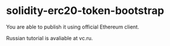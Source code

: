 # solidity-erc20-token-bootstrap
You are able to publish it using official Ethereum client.

Russian tutorial is avaliable at vc.ru.
